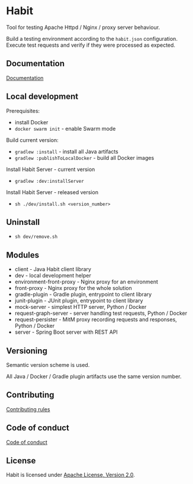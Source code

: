# Habit

Tool for testing Apache Httpd / Nginx / proxy server behaviour.

Build a testing environment according to the `habit.json` configuration. 
Execute test requests and verify if they were processed as expected.

## Documentation

[Documentation](https://wttech.github.io/habit)

## Local development

Prerequisites:
* install Docker
* `docker swarm init` - enable Swarm mode

Build current version:
* `gradlew :install` - install all Java artifacts
* `gradlew :publishToLocalDocker` - build all Docker images

Install Habit Server - current version
* `gradlew :dev:installServer`

Install Habit Server - released version
* `sh ./dev/install.sh <version_number>`

## Uninstall

* `sh dev/remove.sh`

## Modules

* client - Java Habit client library
* dev - local development helper
* environment-front-proxy - Nginx proxy for an environment
* front-proxy - Nginx proxy for the whole solution
* gradle-plugin - Gradle plugin, entrypoint to client library
* junit-plugin - JUnit plugin, entrypoint to client library
* mock-server - simplest HTTP server, Python / Docker
* request-graph-server - server handling test requests, Python / Docker
* request-persister - MitM proxy recording requests and responses, Python / Docker
* server - Spring Boot server with REST API

## Versioning

Semantic version scheme is used.

All Java / Docker / Gradle plugin artifacts use the same version number.

## Contributing

[Contributing rules](CONTRIBUTING.md)

## Code of conduct

[Code of conduct](CODE_OF_CONDUCT.md)

## License

Habit is licensed under [Apache License, Version 2.0](LICENSE).
